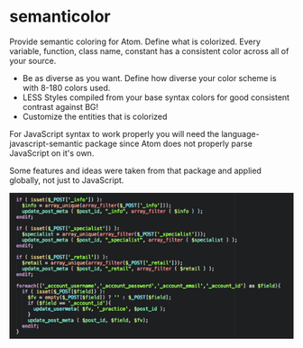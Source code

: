 # semanticolor

Provide semantic coloring for Atom. Define what is colorized. Every variable, function, class name, constant has a consistent color across all of your source.

* Be as diverse as you want. Define how diverse your color scheme is with 8-180 colors used.
* LESS Styles compiled from your base syntax colors for good consistent contrast against BG!
* Customize the entities that is colorized

For JavaScript syntax to work properly you will need the language-javascript-semantic package since Atom does not properly parse JavaScript on it's own.

Some features and ideas were taken from that package and applied globally, not just to JavaScript.

![A screenshot of semanticolor](./screenshot.png)
